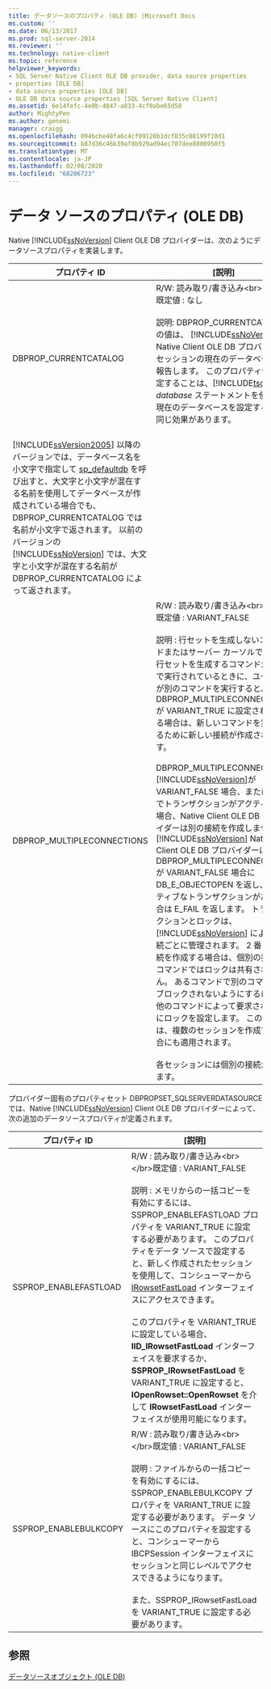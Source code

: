 ```yaml
---
title: データソースのプロパティ (OLE DB) |Microsoft Docs
ms.custom: ''
ms.date: 06/13/2017
ms.prod: sql-server-2014
ms.reviewer: ''
ms.technology: native-client
ms.topic: reference
helpviewer_keywords:
- SQL Server Native Client OLE DB provider, data source properties
- properties [OLE DB]
- data source properties [OLE DB]
- OLE DB data source properties [SQL Server Native Client]
ms.assetid: 6e14fefc-4e0b-4847-a833-4cf0abe65d50
author: MightyPen
ms.author: genemi
manager: craigg
ms.openlocfilehash: 094bcbe48fa6c4cf09120b1dcf835c08199f10d1
ms.sourcegitcommit: b87d36c46b39af8b929ad94ec707dee8800950f5
ms.translationtype: MT
ms.contentlocale: ja-JP
ms.lasthandoff: 02/08/2020
ms.locfileid: "68206723"
---
```

# <a name="data-source-properties-ole-db"></a>データ ソースのプロパティ (OLE DB)
  Native [!INCLUDE[ssNoVersion](../../includes/ssnoversion-md.md)] Client OLE DB プロバイダーは、次のようにデータソースプロパティを実装します。  
  
|プロパティ ID|[説明]|  
|-----------------|-----------------|  
|DBPROP_CURRENTCATALOG|R/W: 読み取り/書き込み&lt;br&gt;&lt;/br&gt;既定値 : なし<br /><br /> 説明: DBPROP_CURRENTCATALOG の値は、 [!INCLUDE[ssNoVersion](../../includes/ssnoversion-md.md)] Native Client OLE DB プロバイダーセッションの現在のデータベースを報告します。 このプロパティ値を設定することは、[!INCLUDE[tsql](../../includes/tsql-md.md)] USE *database* ステートメントを使用して現在のデータベースを設定するのと同じ効果があります。<br /><br /> 
  [!INCLUDE[ssVersion2005](../../includes/ssversion2005-md.md)] 以降のバージョンでは、データベース名を小文字で指定して [sp_defaultdb](/sql/relational-databases/system-stored-procedures/sp-defaultdb-transact-sql) を呼び出すと、大文字と小文字が混在する名前を使用してデータベースが作成されている場合でも、DBPROP_CURRENTCATALOG では名前が小文字で返されます。 以前のバージョンの [!INCLUDE[ssNoVersion](../../includes/ssnoversion-md.md)] では、大文字と小文字が混在する名前が DBPROP_CURRENTCATALOG によって返されます。|  
|DBPROP_MULTIPLECONNECTIONS|R/W : 読み取り/書き込み&lt;br&gt;&lt;/br&gt;既定値 : VARIANT_FALSE<br /><br /> 説明 : 行セットを生成しないコマンドまたはサーバー カーソルではない行セットを生成するコマンドが接続で実行されているときに、ユーザーが別のコマンドを実行すると、DBPROP_MULTIPLECONNECTIONS が VARIANT_TRUE に設定されている場合は、新しいコマンドを実行するために新しい接続が作成されます。<br /><br /> DBPROP_MULTIPLECONNECTION [!INCLUDE[ssNoVersion](../../includes/ssnoversion-md.md)]が VARIANT_FALSE 場合、または接続でトランザクションがアクティブな場合、Native Client OLE DB プロバイダーは別の接続を作成しません。 [!INCLUDE[ssNoVersion](../../includes/ssnoversion-md.md)] Native Client OLE DB プロバイダーは DBPROP_MULTIPLECONNECTIONS が VARIANT_FALSE 場合に DB_E_OBJECTOPEN を返し、アクティブなトランザクションがある場合は E_FAIL を返します。 トランザクションとロックは、[!INCLUDE[ssNoVersion](../../includes/ssnoversion-md.md)] によって接続ごとに管理されます。 2 番目の接続を作成する場合は、個別の接続のコマンドではロックは共有されません。 あるコマンドで別のコマンドがブロックされないようにするには、他のコマンドによって要求される行にロックを設定します。 このことは、複数のセッションを作成する場合にも適用されます。<br /><br /> 各セッションには個別の接続があります。|  
  
 プロバイダー固有のプロパティセット DBPROPSET_SQLSERVERDATASOURCE では、Native [!INCLUDE[ssNoVersion](../../includes/ssnoversion-md.md)] Client OLE DB プロバイダーによって、次の追加のデータソースプロパティが定義されます。  
  
|プロパティ ID|[説明]|  
|-----------------|-----------------|  
|SSPROP_ENABLEFASTLOAD|R/W : 読み取り/書き込み&lt;br&gt;&lt;/br&gt;既定値 : VARIANT_FALSE<br /><br /> 説明 : メモリからの一括コピーを有効にするには、SSPROP_ENABLEFASTLOAD プロパティを VARIANT_TRUE に設定する必要があります。 このプロパティをデータ ソースで設定すると、新しく作成されたセッションを使用して、コンシューマーから [IRowsetFastLoad](../native-client-ole-db-interfaces/irowsetfastload-ole-db.md) インターフェイスにアクセスできます。<br /><br /> このプロパティを VARIANT_TRUE に設定している場合、**IID_IRowsetFastLoad** インターフェイスを要求するか、**SSPROP_IRowsetFastLoad** を VARIANT_TRUE に設定すると、**IOpenRowset::OpenRowset** を介して **IRowsetFastLoad** インターフェイスが使用可能になります。|  
|SSPROP_ENABLEBULKCOPY|R/W : 読み取り/書き込み&lt;br&gt;&lt;/br&gt;既定値 : VARIANT_FALSE<br /><br /> 説明 : ファイルからの一括コピーを有効にするには、SSPROP_ENABLEBULKCOPY プロパティを VARIANT_TRUE に設定する必要があります。 データ ソースにこのプロパティを設定すると、コンシューマーから IBCPSession インターフェイスにセッションと同じレベルでアクセスできるようになります。<br /><br /> また、SSPROP_IRowsetFastLoad を VARIANT_TRUE に設定する必要があります。|  
  
## <a name="see-also"></a>参照  
 [データソースオブジェクト &#40;OLE DB&#41;](../../relational-databases/native-client-ole-db-data-source-objects/data-source-objects-ole-db.md)  
  
  
